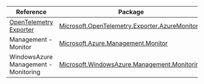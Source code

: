 | Reference | Package | Source |
|---|---|---|
|[OpenTelemetry Exporter](microsoft.opentelemetry.exporter.azuremonitor-readme.md)|[Microsoft.OpenTelemetry.Exporter.AzureMonitor](https://www.nuget.org/packages/Microsoft.OpenTelemetry.Exporter.AzureMonitor)|[GitHub](https://github.com/Azure/azure-sdk-for-net/blob/main/)|
|Management - Monitor|[Microsoft.Azure.Management.Monitor](https://www.nuget.org/packages/Microsoft.Azure.Management.Monitor)|[GitHub](https://github.com/Azure/azure-sdk-for-net/blob/main/)|
|WindowsAzure Management - Monitoring|[Microsoft.WindowsAzure.Management.Monitoring](https://www.nuget.org/packages/Microsoft.WindowsAzure.Management.Monitoring)|[GitHub](https://github.com/Azure/azure-sdk-for-net/blob/main/)|

